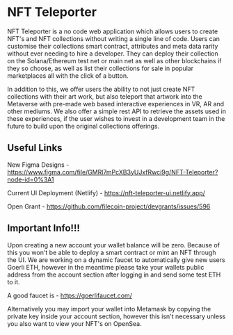 # NFT Teleporter

NFT Teleporter is a no code web application which allows users to create NFT's and NFT collections without writing a single line of code. Users can customise their 
collections smart contract, attributes and meta data rarity without ever needing to hire a developer. They can deploy their collection on the Solana/Ethereum test net or main net
as well as other blockchains if they so choose, as well as list their collections for sale in popular marketplaces all with the click of a button.

In addition to this, we offer users the ability to not just create NFT collections with their art work, but also teleport that artwork into the Metaverse with pre-made 
web based interactive experiences in VR, AR and other mediums. We also offer a simple rest API to retrieve the assets used in these experiences, if the user wishes to invest in a development team in the future to build upon the original collections offerings.

## Useful Links

New Figma Designs - https://www.figma.com/file/GMRl7mPcXB3yUJxfRwci9g/NFT-Teleporter?node-id=0%3A1

Current UI Deployment (Netlify) - https://nft-teleporter-ui.netlify.app/

Open Grant - https://github.com/filecoin-project/devgrants/issues/596 

## Important Info!!!

Upon creating a new account your wallet balance will be zero. Because of this you won't be able to deploy a smart contract or mint an NFT through the UI. We are working on a dynamic faucet to automatically give new users Goerli ETH, however in the meantime please take your wallets public address from the account section after logging in and send some test ETH to it.

A good faucet is - https://goerlifaucet.com/

Alternatively you may import your wallet into Metamask by copying the private key inside your account section, however this isn't necessary unless you also want to view your NFT's on OpenSea. 

